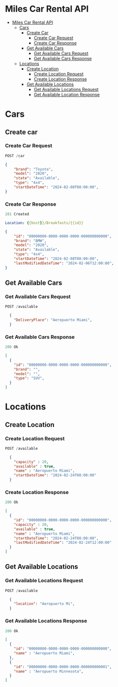 # Miles Car Rental API

- [Miles Car Rental API](#miles-car-rental-api)
  - [Cars](#cars)
    - [Create Car](#create-car)
      - [Create Car Request](#create-car-request)
      - [Create Car Response](#create-car-response)
    - [Get Available Cars](#get-available-cars)
      - [Get Available Cars Request](#get-available-cars-request)
      - [Get Available Cars Response](#get-available-cars-response)
  - [Locations](#locations)
    - [Create Location](#create-location)
      - [Create Location Request](#create-location-request)
      - [Create Location Response](#create-location-response)
    - [Get Available Locations](#get-available-locations)
      - [Get Available Locations Request](#get-available-locations-request)
      - [Get Available Location Response](#get-available-locations-response)
    <!--  -->

# Cars

## Create car

### Create Car Request

```js
POST /car
```

```json
{
    "brand": "Toyota",
    "model": "2020",
    "state": "Available",
    "type": "4x4",
    "startDateTime": "2024-02-08T08:00:00",
}
```

### Create Car Response

```js
201 Created
```

```yml
Location: {{host}}/Breakfasts/{{id}}
```

```json
{
    "id": "00000000-0000-0000-0000-000000000000",
    "brand": "BMW",
    "model": "2020",
    "state": "Available",
    "type": "4x4",
    "startDateTime": "2024-02-08T08:00:00",
    "lastModifiedDateTime": "2024-02-06T12:00:00",
}
```

## Get Available Cars

### Get Available Cars Request

```js
POST /available
```

```json
  {
    "DeliveryPlace": "Aeropuerto Miami",
  }
```

### Get Available Cars Response

```js
200 Ok
```

```json
[
  {
    "id": "00000000-0000-0000-0000-000000000000",
    "brand": "",
    "model": "",
    "type": "SUV",
  }
]
```

# Locations

## Create Location

### Create Location Request

```js
POST /available
```

```json
  {
    "capacity" : 20,
    "available" : true,
    "name" : "Aeropuerto Miami",
    "startDateTime": "2024-02-24T08:00:00"
  }
```

### Create Location Response

```js
200 Ok
```

```json
[
  {
    "id": "00000000-0000-0000-0000-000000000000",
    "capacity" : 20,
    "available" : true,
    "name" : "Aeropuerto Miami",
    "startDateTime": "2024-02-24T08:00:00",
    "lastModifiedDateTime": "2024-02-24T12:00:00"
  }
]
```

## Get Available Locations

### Get Available Locations Request

```js
POST /available
```

```json
  {
    "location": "Aeropuerto Mi",
  }
```

### Get Available Locations Response

```js
200 Ok
```

```json
[
  {
    "id": "00000000-0000-0000-0000-000000000000",
    "name" : "Aeropuerto Miami",
  },
  {
    "id": "00000000-0000-0000-0000-000000000001",
    "name" : "Aeropuerto Minnesota",
  }
]
```